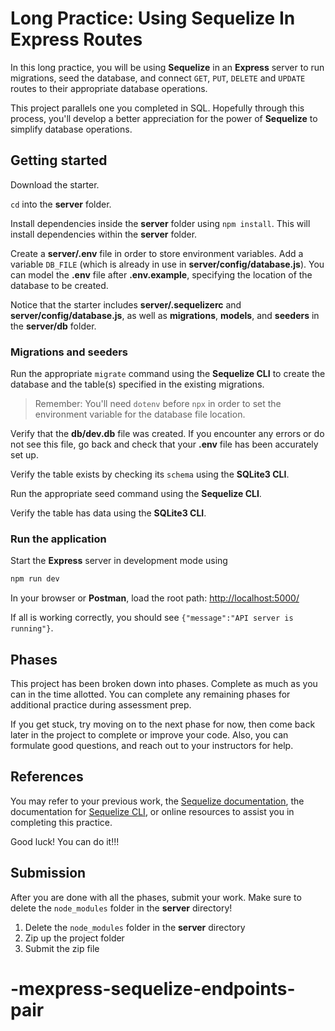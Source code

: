 # Long Practice: Using Sequelize In Express Routes

In this long practice, you will be using **Sequelize** in an **Express** server
to run migrations, seed the database, and connect `GET`, `PUT`, `DELETE` and
`UPDATE` routes to their appropriate database operations.

This project parallels one you completed in SQL. Hopefully through this process,
you'll develop a better appreciation for the power of **Sequelize** to simplify
database operations.

## Getting started

Download the starter.

`cd` into the __server__ folder.

Install dependencies inside the __server__ folder using `npm install`. This will
install dependencies within the __server__ folder.

Create a __server/.env__ file in order to store
environment variables. Add a variable `DB_FILE` (which is already in use in
__server/config/database.js__). You can model the __.env__ file after
__.env.example__, specifying the location of the database to be created.

Notice that the starter includes __server/.sequelizerc__ and
__server/config/database.js__, as well as __migrations__, __models__, and
__seeders__ in the __server/db__ folder.

### Migrations and seeders

Run the appropriate `migrate` command using the **Sequelize CLI** to create the
database and the table(s) specified in the existing migrations.

> Remember: You'll need `dotenv` before `npx` in order to set the
> environment variable for the database file location.

Verify that the __db/dev.db__ file was created. If you encounter any
errors or do not see this file, go back and check that your __.env__ file has
been accurately set up.

Verify the table exists by checking its `schema` using the **SQLite3 CLI**.

Run the appropriate seed command using the **Sequelize CLI**.

Verify the table has data using the **SQLite3 CLI**.

### Run the application

Start the **Express** server in development mode using

```sh
npm run dev
```

In your browser or **Postman**, load the root path:
[http://localhost:5000/][localhost]

If all is working correctly, you should see
`{"message":"API server is running"}`.

## Phases

This project has been broken down into phases. Complete as much as you can in
the time allotted. You can complete any remaining phases for additional practice
during assessment prep.

If you get stuck, try moving on to the next phase for now, then come back later
in the project to complete or improve your code. Also, you can formulate good
questions, and reach out to your instructors for help.

## References

You may refer to your previous work, the [Sequelize documentation][docs], the
documentation for [Sequelize CLI][cli-docs], or online resources to assist you
in completing this practice.

Good luck! You can do it!!!

## Submission

After you are done with all the phases, submit your work. Make sure to delete
the `node_modules` folder in the __server__ directory!

1. Delete the `node_modules` folder in the __server__ directory
2. Zip up the project folder
3. Submit the zip file

[localhost]: http://localhost:8000/
[docs]: https://sequelize.org/master/manual/getting-started.html#new-databases-versus-existing-databases
[cli-docs]: https://github.com/sequelize/cli
# -mexpress-sequelize-endpoints-pair

